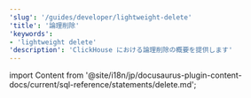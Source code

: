 ```yaml
---
'slug': '/guides/developer/lightweight-delete'
'title': '論理削除'
'keywords':
- 'lightweight delete'
'description': 'ClickHouse における論理削除の概要を提供します'
---
```


import Content from '@site/i18n/jp/docusaurus-plugin-content-docs/current/sql-reference/statements/delete.md';

<Content />
